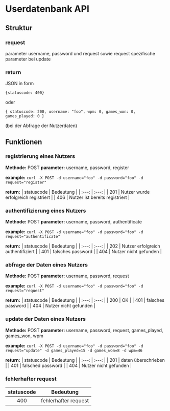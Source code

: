 # Userdatenbank API

## Struktur

### request
parameter username, password und request sowie request spezifische parameter bei update

### return
JSON in form

`{statuscode: 400}`

oder

`{
	statuscode: 200,
	username: "foo",
	wpm: 0,
	games_won: 0,
	games_played: 0
}`

(bei der Abfrage der Nutzerdaten)

## Funktionen
### registrierung eines Nutzers
**Methode:** POST
**parameter:** username, password, register

**example:** `curl -X POST -d username="foo" -d password="foo" -d request="register"`

**return:**
| statuscode | Bedeutung |
| :---: | :---: |
| 201 | Nutzer wurde erfolgreich registriert |
| 406 | Nutzer ist bereits registriert |

### authentifizierung eines Nutzers
**Methode:** POST
**parameter:** username, password, authentificate

**example:** `curl -X POST -d username="foo" -d password="foo" -d request="authentificate"`

**return:**
| statuscode | Bedeutung |
| :---: | :---: |
| 202 | Nutzer erfolgreich authentifiziert |
| 401 | falsches password |
| 404 | Nutzer nicht gefunden |

### abfrage der Daten eines Nutzers
**Methode:** POST
**parameter:** username, password, request

**example:** `curl -X POST -d username="foo" -d password="foo" -d request="request"`

**return:**
| statuscode | Bedeutung |
| :---: | :---: |
| 200 | OK |
| 401 | falsches password |
| 404 | Nutzer nicht gefunden |

### update der Daten eines Nutzers
**Methode:** POST
**parameter:** username, password, request, games_played, games_won, wpm

**example:** `curl -X POST -d username="foo" -d password="foo" -d request="update" -d games_played=15 -d games_won=8 -d wpm=46`

**return:**
| statuscode | Bedeutung |
| :---: | :---: |
| 201 | daten überschrieben |
| 401 | falsched password |
| 404 | Nutzer nicht gefunden |

### fehlerhafter request

| statuscode | Bedeutung |
| :---:| :---: |
| 400 | fehlerhafter request |